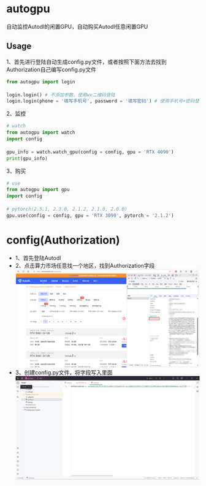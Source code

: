 # autogpu
自动监控Autodl的闲置GPU，自动购买Autodl任意闲置GPU

## Usage
1、首先进行登陆自动生成config.py文件，或者按照下面方法去找到Authorization自己编写config.py文件
```python
from autogpu import login

login.login() # 不添加参数，使用wx二维码登陆
login.login(phone = '填写手机号', password = '填写密码') # 使用手机号+密码登陆
```

2、监控
```python
# watch
from autogpu import watch
import config

gpu_info = watch.watch_gpu(config = config, gpu = 'RTX 4090')
print(gpu_info)
```

3、购买
```python
# use
from autogpu import gpu
import config

# pytorch(2.5.1, 2.3.0, 2.1.2, 2.1.0, 2.0.0)
gpu.use(config = config, gpu = 'RTX 3090', pytorch = '2.1.2')
```

# config(Authorization)
- 1、首先登陆Autodl
- 2、点击算力市场任意找一个地区，找到Authorization字段
![./assert/img.png](assert/authorization.png)
- 3、创建config.py文件，将字段写入里面
![./assert/img.png](assert/config.png)